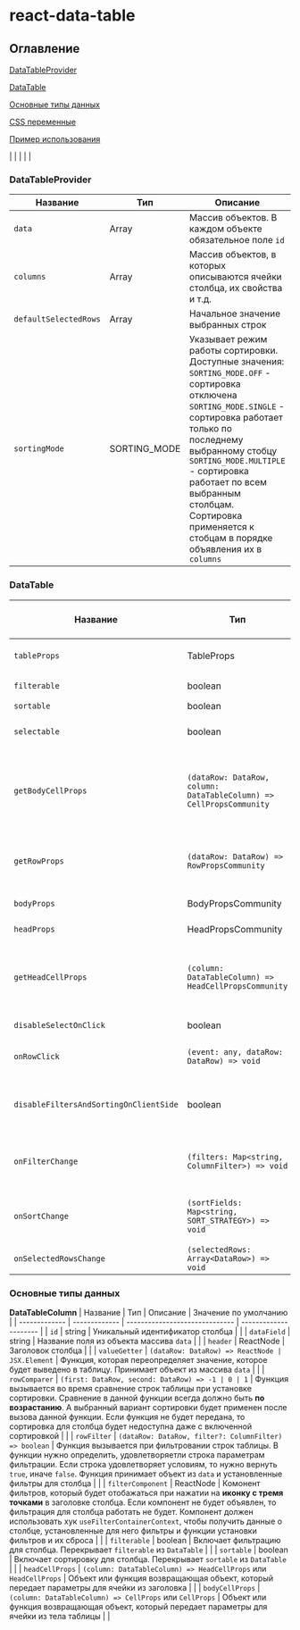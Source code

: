 # react-data-table

## Оглавление

[DataTableProvider](#DataTableProvider)

[DataTable](#DataTable)

[Основные типы данных](#BasicDataTypes)

[CSS переменные](#CSS_переменные)

[Пример использования](#Пример_использования)

|               |               |                                 |                      |

### <a name="DataTableProvider">DataTableProvider</a>

|    Название   |      Тип      |            Описание            | Значение по умолчанию |
| ------------- | ------------- | ------------------------------ | --------------------- |
|    `data`     | Array<DataRow> | Массив объектов. В каждом объекте обязательное поле `id` |  |
|   `columns`    |  Array<DataTableColumn> |   Массив объектов, в которых описываются ячейки столбца, их свойства и т.д.   |                      |
| `defaultSelectedRows`  | Array<DataRow>  | Начальное значение выбранных строк | [] |
| `sortingMode` | SORTING_MODE  |   Указывает режим работы сортировки. <br/> Доступные значения:  <br/>   `SORTING_MODE.OFF` - сортировка отключена <br/>  `SORTING_MODE.SINGLE` - сортировка работает только по последнему выбранному стобцу <br/> `SORTING_MODE.MULTIPLE` - сортировка работает по всем выбранным столбцам. Сортировка применяется к стобцам в порядке объявления их в `columns`  | SORTING_MODE.MULTIPLE |

### <a name="DataTable">DataTable</a>

|    Название   |      Тип      |            Описание            | Значение по умолчанию |
| ------------- | ------------- | ------------------------------ | --------------------- |
| `tableProps`  |  TableProps  | Параметры таблицы. Импортирована из библиотеки `@grossb/react-table` |        |
| `filterable`  |  boolean |   Включает логику фильтрации в таблице |                      |
| `sortable`    | boolean  | Включает сортировку столбцов | [] |
| `selectable`  | boolean  |   Включает множественный выбор строк. Слева появляется стобец с чекбоксами.  |       |
| `getBodyCellProps` |  `(dataRow: DataRow, column: DataTableColumn) => CellPropsCommunity`  |    Функция, которая принимает объект из массива `data` и объект из `columns`  ассоциированные с ячейкой, возвращающая объект с параметрами для ячейки из тела таблицы. Функция вызывается во время отрисовки ячейки.    |                      |
| `getRowProps` |  `(dataRow: DataRow) => RowPropsCommunity`   |   Функция, которая принимает объект из массива `data`,  возвращающая объект с параметрами для строки из тела таблицы.  Функция вызывается во время отрисовки строки |                      |
| `bodyProps`   |  BodyPropsCommunity | Объект с параметрами для тела таблицы  |                      |
|  `headProps`  |   HeadPropsCommunity   |   Объект с параметрами для заголовка таблицы   |                      |
| `getHeadCellProps` |  `(column: DataTableColumn) => HeadCellPropsCommunity` |  Функция, которая принимает объект из `columns` ассоциированный с ячейкой, возвращающая обхект с параметрами для ячейки. Функция вызывается во время отрисовки ячейки. |                      |
| `disableSelectOnClick` | boolean   |  Флаг, который отключает установку чекбокса при `selectable = true`  |       |
|  `onRowClick` |  `(event: any, dataRow: DataRow) => void`  | Функция, которая вызывается при нажатии на строку из тела таблицы. Принимает событие и объект из `data` |  undefined |
|  `disableFiltersAndSortingOnClientSide`  |    boolean    |  Флаг оключает обработку сортировки и фильтрации столбцов. Необходима, например, для серверной обработки данных событий  |                      |
| `onFilterChange` |  `(filters: Map<string, ColumnFilter>) => void` |  Функция вызывается при изменении фильтров для столбцов. Также вызывается при `disableFiltersAndSortingOnClientSide = true` |                      |
| `onSortChange` |  `(sortFields: Map<string, SORT_STRATEGY>) => void`  |  Функция вызывается при изменении сортировки для столбцов. Также вызывается при `disableFiltersAndSortingOnClientSide = true`  |                      |
| `onSelectedRowsChange` |  `(selectedRows: Array<DataRow>) => void`  |  Функция вызывается при изменении выбранных строк |                      |

### <a name="BasicDataTypes">Основные типы данных</a>

**DataTableColumn**
|    Название   |      Тип      |            Описание            | Значение по умолчанию |
| ------------- | ------------- | ------------------------------ | --------------------- |
| `id`     |    string     |   Уникальный идентификатор столбца    |         |
| `dataField`  |    string     |   Название поля из объекта массива `data`  |       |
| `header`     |   ReactNode   |   Заголовок столбца             |             |
| `valueGetter` |  `(dataRow: DataRow) => ReactNode | JSX.Element`  |    Функция, которая переопределяет значение, которое будет выведено в таблицу. Принимает объект из массива `data`       |                      |
| `rowComparer` | `(first: DataRow, second: DataRow) => -1 | 0 | 1` |   Функция вызывается во время сравнение строк таблицы при установке сортировки. Сравнение в данной функции всегда должно быть **по возрастанию**. А выбранный вариант сортировки будет применен после вызова данной функции. Если функция не будет передана, то сортировка для столбца будет недоступна даже с включенной сортировкой     |                      |
| `rowFilter`  |  `(dataRow: DataRow, filter?: ColumnFilter) => boolean`  |  Функция вызывается при фильтровании строк таблицы. В функции нужно определить, удовлетворяетли строка параметрам фильтрации. Если строка удовлетворяет условиям, то нужно вернуть `true`, иначе `false`. Функция принимает объект из `data` и установленные фильтры для столбца  |                      |
| `filterComponent`   |  ReactNode  | Комонент фильтров, который будет отобажаться при нажатии на **иконку с тремя точками** в заголовке столбца. Если компонент не будет объявлен, то фильтрация для столбца работать не будет. Компонент должен использовать хук `useFilterContainerContext`, чтобы получить данные о столбце, установленные для него фильтры и функции установки фильтров и их сброса |                      |
| `filterable`  |   boolean    |   Включает фильтрацию для столбца. Перекрывает  `filterable` из `DataTable`   |                      |
| `sortable`  |  boolean     |   Включает сортировку для столбца. Перекрывает  `sortable` из `DataTable`   |                      |
| `headCellProps` |  `(column: DataTableColumn) => HeadCellProps` или  `HeadCellProps` |  Объект или функция возвращающая объект, который передает параметры для ячейки из заголовка                                |                      |
| `bodyCellProps` |  `(column: DataTableColumn) => CellProps` или `CellProps` |  Объект или функция возвращающая объект, который передает параметры для ячейки из тела таблицы  |                      |
